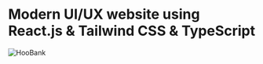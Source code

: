 # Modern UI/UX website using React.js & Tailwind CSS & TypeScript
![HooBank](/assets/images/preview.png "Preview")
